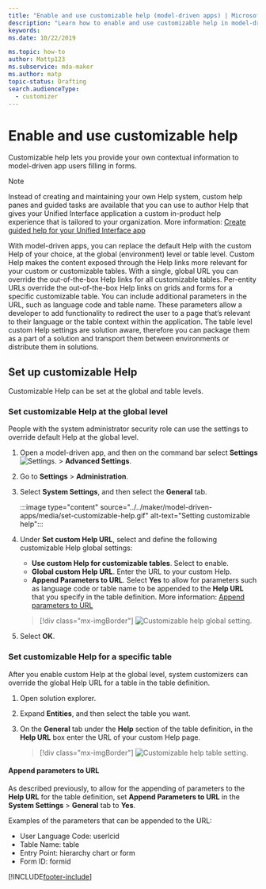```yaml
---
title: "Enable and use customizable help (model-driven apps) | MicrosoftDocs"
description: "Learn how to enable and use customizable help in model-driven apps"
keywords: 
ms.date: 10/22/2019

ms.topic: how-to
author: Mattp123
ms.subservice: mda-maker
ms.author: matp
topic-status: Drafting
search.audienceType: 
  - customizer
---
```


# Enable and use customizable help



Customizable help lets you provide your own contextual information to model-driven app users filling in forms.

> [!NOTE]
> Instead of creating and maintaining your own Help system, custom help panes and guided tasks are available that you can use to author Help that gives your Unified Interface application a custom in-product help experience that is tailored to your organization. More information: [Create guided help for your Unified Interface app](../data-platform/create-custom-help-pages.md)

With model-driven apps, you can replace the default Help with the custom Help of your choice, at the global (environment) level or table level. Custom Help makes the content exposed through the Help links more relevant for your custom or customizable tables. With a single, global URL you can override the out-of-the-box Help links for all customizable tables. Per-entity URLs override the out-of-the-box Help links on grids and forms for a specific customizable table. You can include additional parameters in the URL, such as language code and table name. These parameters allow a developer to add functionality to redirect the user to a page that’s relevant to their language or the table context within the application. The table level custom Help settings are solution aware, therefore you can package them as a part of a solution and transport them between environments or distribute them in solutions.

## Set up customizable Help
Customizable Help can be set at the global and table levels.

### Set customizable Help at the global level
People with the system administrator security role can use the settings to override default Help at the global level.
1. Open a model-driven app, and then on the command bar select **Settings** ![Settings.](../model-driven-apps/media/powerapps-gear.png) > **Advanced  Settings**.
2. Go to **Settings** > **Administration**.
3. Select **System Settings**, and then select the **General** tab.

   :::image type="content" source="../../maker/model-driven-apps/media/set-customizable-help.gif" alt-text="Setting customizable help":::

4. Under **Set custom Help URL**, select and define the following customizable Help global settings: 
     - **Use custom Help for customizable tables**. Select to enable.  
     - **Global custom Help URL**. Enter the URL to your custom Help.
     - **Append Parameters to URL**. Select **Yes** to allow for parameters such as language code or table name to be appended to the **Help URL** that you specify in the table definition. More information: [Append parameters to URL](#append-parameters-to-url)  

    > [!div class="mx-imgBorder"]
    > ![Customizable help global setting.](media/customizable-help-global-setting.png)

5. Select **OK**.

### Set customizable Help for a specific table
After you enable custom Help at the global level, system customizers can override the global Help URL for a table in the table definition.

1. Open solution explorer.
2. Expand **Entities**, and then select the table you want.
3. On the **General** tab under the **Help** section of the table definition, in the **Help URL** box enter the URL of your custom Help page.

    > [!div class="mx-imgBorder"]
    > ![Customizable help table setting.](media/customizable-help-entity-setting.png)

#### Append parameters to URL
As described previously, to allow for the appending of parameters to the **Help URL** for the table definition, set **Append Parameters to URL** in the **System Settings** > **General** tab to **Yes**.

Examples of the parameters that can be appended to the URL:

- User Language Code: userlcid
- Table Name: table
- Entry Point: hierarchy chart or form
- Form ID: formid

[!INCLUDE[footer-include](../../includes/footer-banner.md)]
